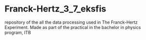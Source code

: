 # Franck-Hertz_3_7_eksfis
repository of the all the data processing used in The Franck-Hertz Experiment. Made as part of the practical in the bachelor in physics program, ITB
